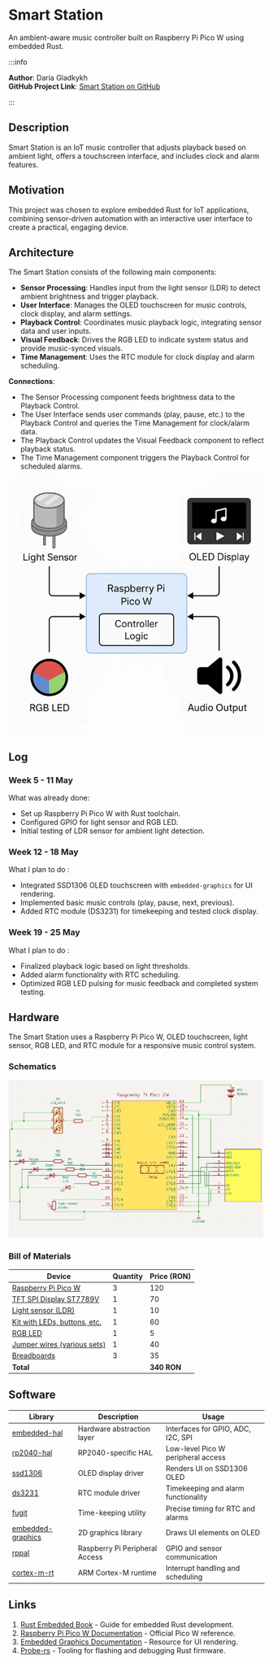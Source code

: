 # Smart Station
An ambient-aware music controller built on Raspberry Pi Pico W using embedded Rust. 

:::info

**Author**: Daria Gladkykh \
**GitHub Project Link**: [Smart Station on GitHub](https://github.com/UPB-PMRust-Students/project-YrHoup)

:::

## Description

Smart Station is an IoT music controller that adjusts playback based on ambient light, offers a touchscreen interface, and includes clock and alarm features.

## Motivation

This project was chosen to explore embedded Rust for IoT applications, combining sensor-driven automation with an interactive user interface to create a practical, engaging device.

## Architecture

The Smart Station consists of the following main components:

- **Sensor Processing**: Handles input from the light sensor (LDR) to detect ambient brightness and trigger playback.
- **User Interface**: Manages the OLED touchscreen for music controls, clock display, and alarm settings.
- **Playback Control**: Coordinates music playback logic, integrating sensor data and user inputs.
- **Visual Feedback**: Drives the RGB LED to indicate system status and provide music-synced visuals.
- **Time Management**: Uses the RTC module for clock display and alarm scheduling.

**Connections**:
- The Sensor Processing component feeds brightness data to the Playback Control.
- The User Interface sends user commands (play, pause, etc.) to the Playback Control and queries the Time Management for clock/alarm data.
- The Playback Control updates the Visual Feedback component to reflect playback status.
- The Time Management component triggers the Playback Control for scheduled alarms.

![System Architecture](architecture.webp)

## Log

### Week 5 - 11 May
What was already done:

- Set up Raspberry Pi Pico W with Rust toolchain.
- Configured GPIO for light sensor and RGB LED.
- Initial testing of LDR sensor for ambient light detection.

### Week 12 - 18 May
What I plan to do :
- Integrated SSD1306 OLED touchscreen with `embedded-graphics` for UI rendering.
- Implemented basic music controls (play, pause, next, previous).
- Added RTC module (DS3231) for timekeeping and tested clock display.

### Week 19 - 25 May
What I plan to do :
- Finalized playback logic based on light thresholds.
- Added alarm functionality with RTC scheduling.
- Optimized RGB LED pulsing for music feedback and completed system testing.

## Hardware

The Smart Station uses a Raspberry Pi Pico W, OLED touchscreen, light sensor, RGB LED, and RTC module for a responsive music control system.

### Schematics

![KiCAD schematics](ElectricScheme.webp)

### Bill of Materials

| Device                        | Quantity | Price (RON) |
|------------------------------|----------|-------------|
| [Raspberry Pi Pico W](https://www.optimusdigital.ro/ro/placi-raspberry-pi/13327-raspberry-pi-pico-2-w.html?search_query=pico+2w&results=33) | 3        | 120         |
| [TFT SPI Display ST7789V](https://www.emag.ro/display-tft-spi-2-4-inch-240x320-lcd-cu-touchscreen-driver-st7789v-arduino-emg178/pd/DXZMBSYBM/?ref=history-shopping_420684583_221614_1)      | 1        | 70          |
| [Light sensor (LDR)](https://www.sparkfun.com/products/9088)           | 1        | 10          |
| [Kit with LEDs, buttons, etc.](https://www.emag.ro/set-componente-electronice-breadboard-830-puncte-led-uri-compatibil-arduino-si-raspberry-pi-zz00044/pd/DRXG4XYBM/?ref=history-shopping_416665605_197770_1) | 1        | 60          |
| [RGB LED](https://www.adafruit.com/product/159)                      | 1        | 5           |
| [Jumper wires (various sets)](https://www.adafruit.com/product/1956)  | 1        | 40          |
| [Breadboards](https://www.optimusdigital.ro/)                 | 3        | 35          |
| **Total**                    |          | **340 RON** |

## Software

| Library | Description | Usage |
|---------|-------------|-------|
| [embedded-hal](https://github.com/rust-embedded/embedded-hal) | Hardware abstraction layer | Interfaces for GPIO, ADC, I2C, SPI |
| [rp2040-hal](https://github.com/rp-rs/rp2040-hal) | RP2040-specific HAL | Low-level Pico W peripheral access |
| [ssd1306](https://github.com/jamwaffles/ssd1306) | OLED display driver | Renders UI on SSD1306 OLED |
| [ds3231](https://crates.io/crates/ds3231) | RTC module driver | Timekeeping and alarm functionality |
| [fugit](https://github.com/rust-embedded/fugit) | Time-keeping utility | Precise timing for RTC and alarms |
| [embedded-graphics](https://github.com/embedded-graphics/embedded-graphics) | 2D graphics library | Draws UI elements on OLED |
| [rppal](https://github.com/golemparts/rppal) | Raspberry Pi Peripheral Access | GPIO and sensor communication |
| [cortex-m-rt](https://github.com/rust-embedded/cortex-m-rt) | ARM Cortex-M runtime | Interrupt handling and scheduling |

## Links

1. [Rust Embedded Book](https://docs.rust-embedded.org/book/) - Guide for embedded Rust development.
2. [Raspberry Pi Pico W Documentation](https://www.raspberrypi.com/documentation/microcontrollers/) - Official Pico W reference.
3. [Embedded Graphics Documentation](https://docs.rs/embedded-graphics/) - Resource for UI rendering.
4. [Probe-rs](https://probe.rs/) - Tooling for flashing and debugging Rust firmware.

